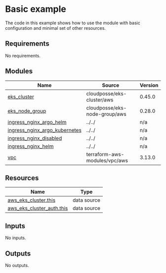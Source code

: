 # Basic example

The code in this example shows how to use the module with basic configuration and minimal set of other resources.

<!-- BEGINNING OF PRE-COMMIT-TERRAFORM DOCS HOOK -->
## Requirements

No requirements.

## Modules

| Name | Source | Version |
|------|--------|---------|
| <a name="module_eks_cluster"></a> [eks\_cluster](#module\_eks\_cluster) | cloudposse/eks-cluster/aws | 0.45.0 |
| <a name="module_eks_node_group"></a> [eks\_node\_group](#module\_eks\_node\_group) | cloudposse/eks-node-group/aws | 0.28.0 |
| <a name="module_ingress_nginx_argo_helm"></a> [ingress\_nginx\_argo\_helm](#module\_ingress\_nginx\_argo\_helm) | ../../ | n/a |
| <a name="module_ingress_nginx_argo_kubernetes"></a> [ingress\_nginx\_argo\_kubernetes](#module\_ingress\_nginx\_argo\_kubernetes) | ../../ | n/a |
| <a name="module_ingress_nginx_disabled"></a> [ingress\_nginx\_disabled](#module\_ingress\_nginx\_disabled) | ../../ | n/a |
| <a name="module_ingress_nginx_helm"></a> [ingress\_nginx\_helm](#module\_ingress\_nginx\_helm) | ../../ | n/a |
| <a name="module_vpc"></a> [vpc](#module\_vpc) | terraform-aws-modules/vpc/aws | 3.13.0 |

## Resources

| Name | Type |
|------|------|
| [aws_eks_cluster.this](https://registry.terraform.io/providers/hashicorp/aws/latest/docs/data-sources/eks_cluster) | data source |
| [aws_eks_cluster_auth.this](https://registry.terraform.io/providers/hashicorp/aws/latest/docs/data-sources/eks_cluster_auth) | data source |

## Inputs

No inputs.

## Outputs

No outputs.
<!-- END OF PRE-COMMIT-TERRAFORM DOCS HOOK -->
